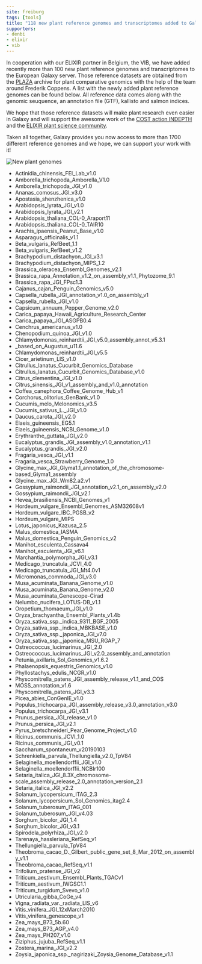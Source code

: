 ```yaml
---
site: freiburg
tags: [tools]
title: "118 new plant reference genomes and transcriptomes added to Galaxy Europe!"
supporters:
- denbi
- elixir
- vib
---
```


In cooperation with our ELIXIR partner in Belgium, the VIB, we have added recently more than 100 new plant reference genomes and transcriptomes
to the European Galaxy server. Those reference datasets are obtained from the [PLAZA](https://bioinformatics.psb.ugent.be/plaza/) archive for 
plant comparative genomics with the help of the team around Frederik Coppens.
A list with the newly added plant reference genomes can be found below.
All reference data comes along with the genomic seuquence, an annotation file (GTF), kallisto and salmon indices.

We hope that those reference datasets will make plant research even easier in Galaxy and will support the awesome work of the
[COST action INDEPTH](https://www.cost.eu/actions/CA16212/) and the [ELIXIR plant science community](https://elixir-europe.org/communities/plant-sciences).

Taken all together, Galaxy provides you now access to more than 1700 different reference genomes and we hope, we can support your work with it!

![New plant genomes](/assets/media/plantregenome_1.png)


* Actinidia_chinensis_FEI_Lab_v1.0
* Amborella_trichopoda_Amborella_V1.0
* Amborella_trichopoda_JGI_v1.0
* Ananas_comosus_JGI_v3.0
* Apostasia_shenzhenica_v1.0
* Arabidopsis_lyrata_JGI_v1.0
* Arabidopsis_lyrata_JGI_v2.1
* Arabidopsis_thaliana_COL-0_Araport11
* Arabidopsis_thaliana_COL-0_TAIR10
* Arachis_ipaensis_Peanut_Base_v1.0
* Asparagus_officinalis_v1.1
* Beta_vulgaris_RefBeet_1.1
* Beta_vulgaris_RefBeet_v1.2
* Brachypodium_distachyon_JGI_v3.1
* Brachypodium_distachyon_MIPS_1.2
* Brassica_oleracea_Ensembl_Genomes_v2.1
* Brassica_rapa_Annotation_v1.2_on_assembly_v1.1_Phytozome_9.1
* Brassica_rapa_JGI_FPsc1.3
* Cajanus_cajan_Penguin_Genomics_v5.0
* Capsella_rubella_JGI_annotation_v1.0_on_assembly_v1
* Capsella_rubella_JGI_v1.0
* Capsicum_annuum_Pepper_Genome_v2.0
* Carica_papaya_Hawaii_Agriculture_Research_Center
* Carica_papaya_JGI_ASGPB0.4
* Cenchrus_americanus_v1.0
* Chenopodium_quinoa_JGI_v1.0
* Chlamydomonas_reinhardtii_JGI_v5.0_assembly_annot_v5.3.1
* _based_on_Augustus_u11.6
* Chlamydomonas_reinhardtii_JGI_v5.5
* Cicer_arietinum_LIS_v1.0
* Citrullus_lanatus_Cucurbit_Genomics_Database
* Citrullus_lanatus_Cucurbit_Genomics_Database_v1.0
* Citrus_clementina_JGI_v1.0
* Citrus_sinensis_JGI_v1_assembly_and_v1.0_annotation
* Coffea_canephora_Coffee_Genome_Hub_v1
* Corchorus_olitorius_GenBank_v1.0
* Cucumis_melo_Melonomics_v3.5
* Cucumis_sativus_L._JGI_v1.0
* Daucus_carota_JGI_v2.0
* Elaeis_guineensis_EG5.1
* Elaeis_guineensis_NCBI_Genome_v1.0
* Erythranthe_guttata_JGI_v2.0
* Eucalyptus_grandis_JGI_assembly_v1.0_annotation_v1.1
* Eucalyptus_grandis_JGI_v2.0
* Fragaria_vesca_JGI_v1.1
* Fragaria_vesca_Strawberry_Genome_1.0
* Glycine_max_JGI_Glyma1.1_annotation_of_the_chromosome-
* based_Glyma1_assembly
* Glycine_max_JGI_Wm82.a2.v1
* Gossypium_raimondii_JGI_annotation_v2.1_on_assembly_v2.0
* Gossypium_raimondii_JGI_v2.1
* Hevea_brasiliensis_NCBI_Genomes_v1
* Hordeum_vulgare_Ensembl_Genomes_ASM32608v1
* Hordeum_vulgare_IBC_PGSB_v2
* Hordeum_vulgare_MIPS
* Lotus_japonicus_Kazusa_2.5
* Malus_domestica_IASMA
* Malus_domestica_Penguin_Genomics_v2
* Manihot_esculenta_Cassava4
* Manihot_esculenta_JGI_v6.1
* Marchantia_polymorpha_JGI_v3.1
* Medicago_truncatula_JCVI_4.0
* Medicago_truncatula_JGI_Mt4.0v1
* Micromonas_commoda_JGI_v3.0
* Musa_acuminata_Banana_Genome_v1.0
* Musa_acuminata_Banana_Genome_v2.0
* Musa_acuminata_Genescope-Cirad
* Nelumbo_nucifera_LOTUS-DB_v1.1
* Oropetium_thomaeum_JGI_v1.0
* Oryza_brachyantha_Ensembl_Plants_v1.4b
* Oryza_sativa_ssp._indica_9311_BGF_2005
* Oryza_sativa_ssp._indica_MBKBASE_v1.0
* Oryza_sativa_ssp._japonica_JGI_v7.0
* Oryza_sativa_ssp._japonica_MSU_RGAP_7
* Ostreococcus_lucimarinus_JGI_2.0
* Ostreococcus_lucimarinus_JGI_v2.0_assembly_and_annotation
* Petunia_axillaris_Sol_Genomics_v1.6.2
* Phalaenopsis_equestris_Genomics_v1.0
* Phyllostachys_edulis_NCGR_v1.0
* Physcomitrella_patens_JGI_assembly_release_v1.1_and_COS
* MOSS_annotation_v1.6
* Physcomitrella_patens_JGI_v3.3
* Picea_abies_ConGenIE_v1.0
* Populus_trichocarpa_JGI_assembly_release_v3.0_annotation_v3.0
* Populus_trichocarpa_JGI_v3.1
* Prunus_persica_JGI_release_v1.0
* Prunus_persica_JGI_v2.1
* Pyrus_bretschneideri_Pear_Genome_Project_v1.0
* Ricinus_communis_JCVI_1.0
* Ricinus_communis_JGI_v0.1
* Saccharum_spontaneum_v20190103
* Schrenkiella_parvula_Thellungiella_v2.0_TpV84
* Selaginella_moellendorffii_JGI_v1.0
* Selaginella_moellendorffii_NCBIr100
* Setaria_italica_JGI_8.3X_chromosome-
* scale_assembly_release_2.0_annotation_version_2.1
* Setaria_italica_JGI_v2.2
* Solanum_lycopersicum_ITAG_2.3
* Solanum_lycopersicum_Sol_Genomics_itag2.4
* Solanum_tuberosum_ITAG_001
* Solanum_tuberosum_JGI_v4.03
* Sorghum_bicolor_JGI_1.4
* Sorghum_bicolor_JGI_v3.1
* Spirodela_polyrhiza_JGI_v2.0
* Tarenaya_hassleriana_RefSeq_v1
* Thellungiella_parvula_TpV84
* Theobroma_cacao_D._Gilbert_public_gene_set_8_Mar_2012_on_assembly_v1.1
* Theobroma_cacao_RefSeq_v1.1
* Trifolium_pratense_JGI_v2
* Triticum_aestivum_Ensembl_Plants_TGACv1
* Triticum_aestivum_IWGSC1.1
* Triticum_turgidum_Svevo_v1.0
* Utricularia_gibba_CoGe_v4
* Vigna_radiata_var._radiata_LIS_v6
* Vitis_vinifera_JGI_12xMarch2010
* Vitis_vinifera_genescope_v1
* Zea_mays_B73_5b.60
* Zea_mays_B73_AGP_v4.0
* Zea_mays_PH207_v1.0
* Ziziphus_jujuba_RefSeq_v1.1
* Zostera_marina_JGI_v2.2
* Zoysia_japonica_ssp._nagirizaki_Zoysia_Genome_Database_v1.1
